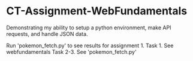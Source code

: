 # CT-Assignment-WebFundamentals
Demonstrating my ability to setup a python environment, make API requests, and handle JSON data.

Run 'pokemon_fetch.py' to see results for assignment 1.
Task 1.
    See webfundamentals
Task 2-3.
    See 'pokemon_fetch.py'